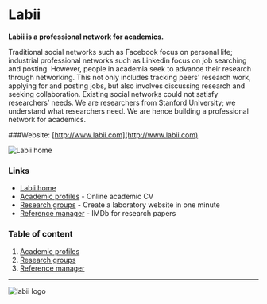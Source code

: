 # Labii

**Labii is a professional network for academics.**

Traditional social networks such as Facebook focus on personal life; industrial professional networks such as Linkedin focus on job searching and posting. However, people in academia seek to advance their research through networking. This not only includes tracking peers' research work, applying for and posting jobs, but also involves discussing research and seeking collaboration. Existing social networks could not satisfy researchers’ needs. We are researchers from Stanford University; we understand what researchers need. We are hence building a professional network for academics.

###Website: [http://www.labii.com](http://www.labii.com)

![Labii home](https://labiiblog.files.wordpress.com/2015/05/labii-home.png)

### Links

* [Labii home](http://www.labii.com)
* [Academic profiles](http://www.labii.com/profiles/home/) - Online academic CV
* [Research groups](http://www.labii.com/groups/home/) - Create a laboratory website in one minute
* [Reference manager](http://www.labii.com/ref/library/) - IMDb for research papers

### Table of content

1. [Academic profiles](profiles.md)
1. [Research groups](groups.md)
2. [Reference manager](references.md)

---
![labii logo](https://labiiblog.files.wordpress.com/2015/05/labii_logo_horizontal.png)